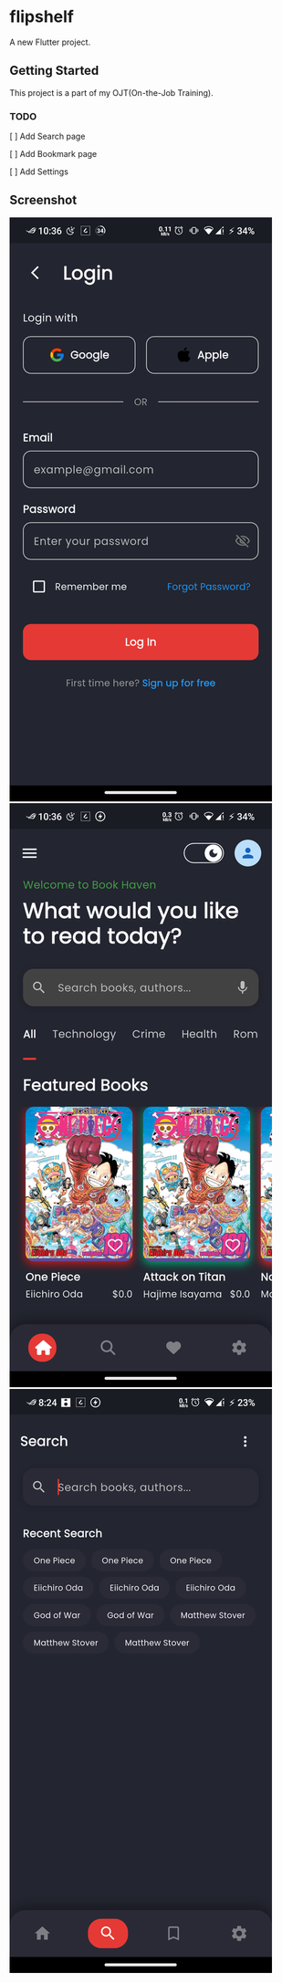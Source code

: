# flipshelf

A new Flutter project.

## Getting Started

This project is a part of my OJT(On-the-Job Training).

### TODO
[ ] Add Search page

[ ] Add Bookmark page

[ ] Add Settings  

## Screenshot
![Login preview](./.github/screenshots/login.png)
![home preview](./.github/screenshots/home.png)
![search preview](./.github/screenshots/search.png)